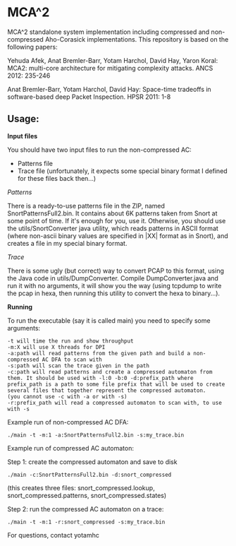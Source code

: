 MCA^2
=====

MCA^2 standalone system implementation including compressed and non-compressed Aho-Corasick implementations.
This repository is based on the following papers:

Yehuda Afek, Anat Bremler-Barr, Yotam Harchol, David Hay, Yaron Koral: MCA2: multi-core architecture for mitigating complexity attacks. ANCS 2012: 235-246

Anat Bremler-Barr, Yotam Harchol, David Hay: Space-time tradeoffs in software-based deep Packet Inspection. HPSR 2011: 1-8

Usage:
------

__Input files__

You should have two input files to run the non-compressed AC:
- Patterns file
- Trace file
(unfortunately, it expects some special binary format I defined for these files back then...)

_Patterns_

There is a ready-to-use patterns file in the ZIP, named SnortPatternsFull2.bin. It contains about 6K patterns taken from Snort at some point of time. If it's enough for you, use it. Otherwise, you should use the utils/SnortConverter java utility, which reads patterns in ASCII format (where non-ascii binary values are specified in |XX| format as in Snort), and creates a file in my special binary format.

_Trace_

There is some ugly (but correct) way to convert PCAP to this format, using the Java code in utils/DumpConverter. Compile DumpConverter.java and run it with no arguments, it will show you the way (using tcpdump to write the pcap in hexa, then running this utility to convert the hexa to binary...).

__Running__

To run the executable (say it is called main) you need to specify some arguments:
```
-t will time the run and show throughput
-m:X will use X threads for DPI
-a:path will read patterns from the given path and build a non-compressed AC DFA to scan with
-s:path will scan the trace given in the path
-c:path will read patterns and create a compressed automaton from them. It should be used with -l:0 -b:0 -d:prefix_path where prefix_path is a path to some file prefix that will be used to create several files that together represent the compressed automaton.
(you cannot use -c with -a or with -s)
-r:prefix_path will read a compressed automaton to scan with, to use with -s
```
Example run of non-compressed AC DFA:
```
./main -t -m:1 -a:SnortPatternsFull2.bin -s:my_trace.bin
```
Example run of compressed AC automaton:

Step 1: create the compressed automaton and save to disk
```
./main -c:SnortPatternsFull2.bin -d:snort_compressed
```
(this creates three files: snort_compressed.lookup, snort_compressed.patterns, snort_compressed.states)

Step 2: run the compressed AC automaton on a trace:
```
./main -t -m:1 -r:snort_compressed -s:my_trace.bin
```

For questions, contact yotamhc
